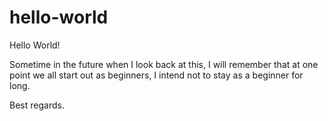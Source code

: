 # hello-world
Hello World!

Sometime in the future when I look back at this, I will remember that at one point we all start out as beginners, I intend not to stay as a beginner for long.

Best regards.

